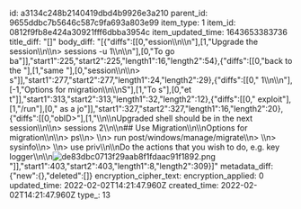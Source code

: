 id: a3134c248b2140419dbd4b9926e3a210
parent_id: 9655ddbc7b5646c587c9fa693a803e99
item_type: 1
item_id: 0812f9fb8e424a30921fff6dbba3954c
item_updated_time: 1643653383736
title_diff: "[]"
body_diff: "[{\"diffs\":[[0,\"ession\\\n\\\n\"],[1,\"Upgrade the session\\\n\\\n> sessions -u 1\\\n\\\n\"],[0,\"To go ba\"]],\"start1\":225,\"start2\":225,\"length1\":16,\"length2\":54},{\"diffs\":[[0,\"back to the \"],[1,\"same \"],[0,\"session\\\n\\\n> s\"]],\"start1\":277,\"start2\":277,\"length1\":24,\"length2\":29},{\"diffs\":[[0,\" 1\\\n\\\n\"],[-1,\"Options for migration\\\n\\\nS\"],[1,\"To s\"],[0,\"et t\"]],\"start1\":313,\"start2\":313,\"length1\":32,\"length2\":12},{\"diffs\":[[0,\" exploit\"],[1,\"/run\"],[0,\" as a jo\"]],\"start1\":327,\"start2\":327,\"length1\":16,\"length2\":20},{\"diffs\":[[0,\"obID&gt;\"],[1,\"\\\n\\\nUpgraded shell should be in the next session\\\n\\\n> sessions 2\\\n\\\n## Use Migration\\\n\\\nOptions for migration\\\n\\\n> ps\\\n> \\\n> run post/windows/manage/migrate\\\n> \\\n> sysinfo\\\n> \\\n> use priv\\\n\\\nDo the actions that you wish to do, e.g. key logger\\\n\\\n![de83dbc0713f29aab8f1fdaac91f1892.png](:/6f790664a3e549a1aaaf76ae3d2ee405)\"]],\"start1\":403,\"start2\":403,\"length1\":8,\"length2\":309}]"
metadata_diff: {"new":{},"deleted":[]}
encryption_cipher_text: 
encryption_applied: 0
updated_time: 2022-02-02T14:21:47.960Z
created_time: 2022-02-02T14:21:47.960Z
type_: 13